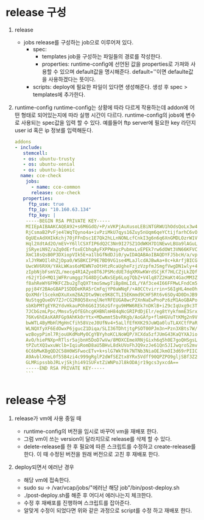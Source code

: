 # release 구성 

1. release 
    - jobs
        release를 구성하는 job으로 이루어져 있다. 
        - spec:
            - templates
                job을 구성하는 파일들의 경로를 작성한다.
            - properties:
                runtime-config에 선언된 값을 properties로 가져와 사용할 수 있으며 default값을 명시해준다. default=''이면 defaulte값을 사용하겠다는 뜻이다. 
        - scripts:
            deploy에 필요한 파일이 있다면 생성해준다.
            생성 후 spec > templates에 추가한다.
        
2. runtime-config
    runtime-config는 상황에 따라 다르게 작용하는데 addon에 어떤 형태로 되어있는지에 따라 실행 시간이 다르다. runtime-config의  jobs에 변수로 사용되는 spec값을 입력 할 수 있다. 예를들어 ftp server에 필요한 key 라던지 user id 혹은 ip 정보를 입력해둔다.

    ```yml
    addons
    - include:
       stemcell:
       - os: ubuntu-trusty
       - os: ubuntu-xenial
       - os: ubuntu-bionic
      name: cce-check
        jobs:
          - name: cce-common
          release: cce-check
       properties:
         ftp_use: true
         ftp_ip: "10.160.63.134"
         ftp_key: |
        -----BEGIN RSA PRIVATE KEY-----
        MIIEpAIBAAKCAQEA92+s6M6GdO/+P/xVKPjAuXusoLEBiNTGRWU1hOdsQoLx3w4H
        RjCsmaB2PvFje4lWqTQyno4a+ivPziMkU7qys16Zuy5nUqm6qeYCtijfarhC6vO4
        OgUExAdXHIkKchj70jFFnDsc1E7Qk2hLLnNONLcfCnkI3g6n6q6XnGMDLOzrW1VD
        Hql2XdtAd2O/mEV+Y6llCSXfIP6dQ2C3Nn9I27SZ1OdWKH7D1NEwvLBUa9lAGuLG
        jSRyeiN9Z/aZq0dErfoxECbhqAyFXPPWaycPubmxLvEPEk7rw6dOWt3VN66KFVCV
        XmC18sQsB0P3DXiopVIk5E+a1lbGfNdDJi0/ywIDAQABAoIBAQDYFJ5bcH/a/vp5
        xlJYRWOIl4hZjDpa0/WSBKCIP9E7BD9VG1se4MLaJlcdAJBwAa+8c+kArfjBICGJ
        UwcWV6RXH/YAkLWKas6oMEWN7oOtHtzRcaUgheFzjzVzpfmJSmgfVwgDN1wly+45
        zIpbNjbFsmVZL/mecg4R1AZye8T6JPSMcdUE7dqXMXwKWrdSCjKf7HLCZjLkZQfB
        r62jYId+MQ1jWFRrumggz7G48DjCwNxSEp6Log7QbZ+V4lq87Z2HaKt4GacMM3ZV
        f8ahReWY6FMKFCZbu2gTqQXTtmoSmwpTiBp8mLIdL/YAf3ce4I66FFMwLFndCm5V
        ppj84Y2BAoGBAP1SDDDeKRA5rCmFqjYP0aWNqF/+A0CCtvirrin+S6IgHL4meOhh
        QoXMdrlScekmDXuXxmZ6A2Dtw9Wce9K8CTLI5EKmmd9CHF5Rt6v6SOy4D0DnJB9t
        NuStqgQueDV7ZJrCG2R0Q58xnqlNeYRFEUGA8wcP2XnNaEwPnoPz6zM1AoGBAPoN
        sbKbPMTgEYR2YdvHkauPOh6G6I3S6zGfrgu9HMW6REk7nDKlB+iZ9cIqUxg9c3TX
        7JCbGzmLPpc/Mmsv5yOfEGhcgKHBNlmH84qNcGRIPdDjElr/eg8tYykfmmE3Srxf
        76Kv6hEAsKARFGp9AhKk0rYtx+MDwmmt5bvRKgb/AoGAfp+flmHGVuTtKMg2n9Vi
        bwWTL4ByMbHlMgHnCfih58VzeJ0UfNv4+5aLlfEfHXK29JuWQa0luTLAXCtfPaRe
        WLNQXfyXF6EdOwxP6jgucZ1Diqa/SLI36TDhtjtgPSOT00PJm3n+Pzn3XBts7W/0
        wzBoypPiml7RjouUKdMoMy0CgYBYyhoKCLNoWQP/XCXda5zfJUmG43KaQYXAJiog
        AvO/hiePNXp+RTlsr5ajbnH5DoD7wVw/8MOXCEmeXRNjGixh6q5h0E7goQHSgsLI
        tPZutXQ1wxuWclb+IqiuRomD8aU5BHvL8dkUVoFhJQ9xzJe61Qn5JIJwqroS2mvT
        6C6bMwKBgQD2C58H0WSFwocETv+k+slG7WkT0k7NTNb3NiaOEJkmOI3d69rPIIC6
        A9AvblXHeL0f55B4zi4c999gRglP2dWfSEZtx8YRx5Vdff90QPZPO9gljSBf3Z2C
        GLMRipssbbJRLvjSkjhi491SUFxtZiWNPoJl8kODAjr19gcs3yxcdA==
        -----END RSA PRIVATE KEY-----
        ```

# release 수정 

1. release가 vm에 사용 중일 때
    - runtime-config의 버전을  임시로 바꾸어 vm을 재배포 한다.
    - 그럼 vm이 쓰는 version이 달라지므로 release를 삭제 할 수 있다.
    - delete-release를 한 후 필요에 따른 스크립트를 수정하고 create-release를 한다. 이 때 수정된 버전을 원래 버전으로 고친 후 재배포 한다.

2. deploy되면서 에러난 경우
    - 해당 vm에 접속한다.
    - sudo su -> /var/vcap/jobs/"에러난 해당 job"/bin/post-deploy.sh
    - ./post-deploy.sh를 해준 후 어디서 에러나는지 체크한다.
    - 수정 후 재배포를 진행하며 스크립트를 잡아준다.
    - 알맞게 수정이 되었다면 위와 같은 과정으로 script를 수정 하고 재배포 한다.

